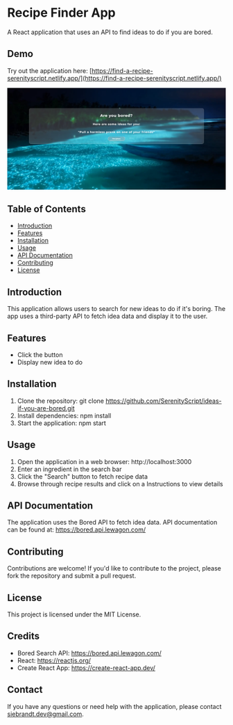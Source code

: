 # Recipe Finder App

A React application that uses an API to find ideas to do if you are bored.

## Demo

Try out the application here: [https://find-a-recipe-serenityscript.netlify.app/](https://find-a-recipe-serenityscript.netlify.app/)

[![Find a recipe](src/demo.png)](https://find-a-recipe-serenityscript.netlify.app/)


## Table of Contents

* [Introduction](#introduction)
* [Features](#features)
* [Installation](#installation)
* [Usage](#usage)
* [API Documentation](#api-documentation)
* [Contributing](#contributing)
* [License](#license)

## Introduction

This application allows users to search for new ideas to do if it's boring. The app uses a third-party API to fetch idea data and display it to the user.

## Features

* Click the button
* Display new idea to do

## Installation

1. Clone the repository: git clone https://github.com/SerenityScript/ideas-if-you-are-bored.git
2. Install dependencies: npm install
3. Start the application: npm start

## Usage

1. Open the application in a web browser: http://localhost:3000
2. Enter an ingredient in the search bar
3. Click the "Search" button to fetch recipe data
4. Browse through recipe results and click on a Instructions to view details

## API Documentation

The application uses the Bored API to fetch idea data. API documentation can be found at: https://bored.api.lewagon.com/ 

## Contributing

Contributions are welcome! If you'd like to contribute to the project, please fork the repository and submit a pull request.

## License

This project is licensed under the MIT License.

## Credits

* Bored Search API: https://bored.api.lewagon.com/
* React: https://reactjs.org/
* Create React App: https://create-react-app.dev/

## Contact

If you have any questions or need help with the application, please contact [siebrandt.dev@gmail.com](mailto:siebrandt.dev@gmail.com).